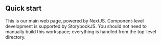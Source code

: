 ## Quick start

This is our main web page, powered by NextJS. Component-level development is supported by StorybookJS. You should not need to manually build this workspace; everything is handled from the top-level directory.

